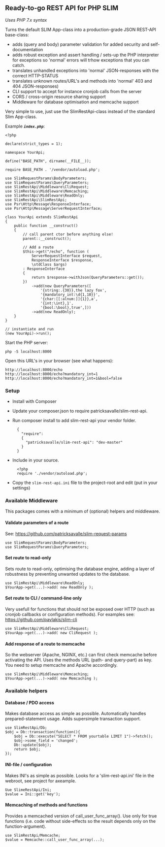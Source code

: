 ## Ready-to-go REST API for PHP SLIM

_Uses PHP 7.x syntax_

Turns the default SLIM App-class into a production-grade JSON REST-API base-class:
- adds (query and body) parameter validation for added security and self-documentation
- adds robust exception and assert handling / sets-up the PHP interpreter for exceptions so 'normal' errors will trhow exceptions that you can catch.
- translates unhandled exceptions into 'normal' JSON-responses with the correct HTTP-STATUS
- translates unknown routes/URL's and methods into 'normal' 403 and 404 JSON-responses)
- CLI support to accept for instance cronjob calls from the server
- CORS / cross-origin resource sharing support
- Middleware for database optimisation and memcache support

Very simple to use, just use the SlimRestApi-class instead of the standard Slim App-class.

Example _**`index.php`**_:

    <?php
    
    declare(strict_types = 1);
    
    namespace YourApi;
    
    define("BASE_PATH", dirname(__FILE__));
    
    require BASE_PATH . '/vendor/autoload.php';
    
    use SlimRequestParams\BodyParameters;
    use SlimRequestParams\QueryParameters;
    use SlimRestApi\Middleware\CliRequest;
    use SlimRestApi\Middleware\Memcaching;
    use SlimRestApi\Middleware\ReadOnly;
    use SlimRestApi\SlimRestApi;
    use Psr\Http\Message\ResponseInterface;
    use Psr\Http\Message\ServerRequestInterface;
    
    class YourApi extends SlimRestApi
    {
        public function __construct()
        {
            // call parent ctor before anything else!
            parent::__construct();
    
            // Add a route
            $this->get("/echo", function (
                ServerRequestInterface $request,
                ResponseInterface $response,
                \stdClass $args)
            : ResponseInterface
            {
                return $response->withJson(QueryParameters::get());
            })
                ->add(new QueryParameters([
                    '{string:.{30}},the lazy fox',
                    '{mandatory_int:\d{1,10}}',
                    '{char:[[:alnum:]]{1}},a',
                    '{int:\int},1',
                    '{bool:\bool},true',]))
                ->add(new ReadOnly);
        }
    }

    // instantiate and run
    (new YourApi)->run();

Start the PHP server:

    php -S localhost:8000

Open this URL's in your browser (see what happens):

    http://localhost:8000/echo 
    http://localhost:8000/echo?mandatory_int=1
    http://localhost:8000/echo?mandatory_int=1&bool=false

### Setup

- Install with Composer
- Update your composer.json to require patricksavalle/slim-rest-api.
- Run composer install to add slim-rest-api your vendor folder.

        {
          "require": 
          {
            "patricksavalle/slim-rest-api": "dev-master"
          }
        }

- Include in your source.

        <?php
        require './vendor/autoload.php';

- Copy the `slim-rest-api.ini` file to the project-root and edit (put in your settings)

### Available Middleware

This packages comes with a minimum of (optional) helpers and middleware.

#### Validate parameters of a route

See: https://github.com/patricksavalle/slim-request-params 

    use SlimRequestParams\BodyParameters;
    use SlimRequestParams\QueryParameters;
    
#### Set route to read-only
    
Sets route to read-only, optimising the database engine, adding a layer of robustness by preventing unwanted updates to the database.

    use SlimRestApi\Middleware\ReadOnly;
    $YourApp->get(...)->add( new ReadOnly );
    
#### Set route to CLI / command-line only

Very usefull for functions that should not be exposed over HTTP (such as cronjob callbacks or configuration methods).
For examples see: https://github.com/pavlakis/slim-cli
  
    use SlimRestApi\Middleware\CliRequest;
    $YourApp->get(...)->add( new CliRequest );

  
#### Add response of a route to memcache
  
So the webserver (Apache, NGINX, etc.) can first check memcache before activating the API. Uses the methods URL (path- and query-part) as key. You need to setup memcache and Apache accordingly.
    
    use SlimRestApi\Middleware\Memcaching;
    $YourApp->get(...)->add( new Memcaching );
    
### Available helpers

#### Database / PDO access

Makes database access as simple as possible. Automatically handles prepared-statement usage. Adds supersimple transaction support.

    use SlimRestApi/Db;
    $obj = Db::transaction(function(){
        $obj = Db::execute("SELECT * FROM yourtable LIMIT 1")->fetch();
        $obj->some_field = 'changed';
        Db::update($obj);
        return $obj;
    });
    
#### INI-file / configuration

Makes INI's as simple as possible. Looks for a 'slim-rest-api.ini' file in the webroot, see project for axeample.

    Uue SlimeRestApi/Ini;
    $value = Ini::get('key');

#### Memcaching of methods and functions

Provides a memcached version of call_user_func_array(). Use only for true functions (i.e. code without side-effects so the result depends only on the function-argument).

    use SlimRestApi/Memcache;
    $value = Memcache::call_user_func_array(...);
     

